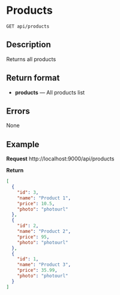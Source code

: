 # Products

    GET api/products

## Description
Returns all products

## Return format
- **products** — All products list

## Errors
None

## Example
**Request**
http://localhost:9000/api/products

**Return**
``` json
[
  {
    "id": 3,
    "name": "Product 1",
    "price": 10.5,
    "photo": "photourl"
  },
  {
    "id": 2,
    "name": "Product 2",
    "price": 95,
    "photo": "photourl"
  },
  {
    "id": 1,
    "name": "Product 3",
    "price": 35.99,
    "photo": "photourl"
  }
]
```